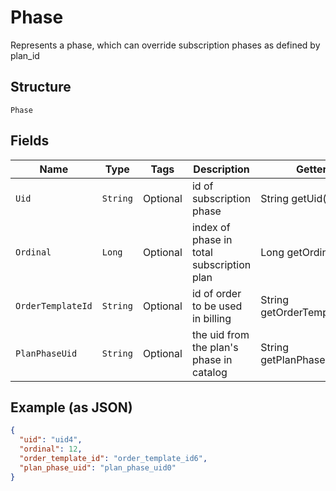 
# Phase

Represents a phase, which can override subscription phases as defined by plan_id

## Structure

`Phase`

## Fields

| Name | Type | Tags | Description | Getter |
|  --- | --- | --- | --- | --- |
| `Uid` | `String` | Optional | id of subscription phase | String getUid() |
| `Ordinal` | `Long` | Optional | index of phase in total subscription plan | Long getOrdinal() |
| `OrderTemplateId` | `String` | Optional | id of order to be used in billing | String getOrderTemplateId() |
| `PlanPhaseUid` | `String` | Optional | the uid from the plan's phase in catalog | String getPlanPhaseUid() |

## Example (as JSON)

```json
{
  "uid": "uid4",
  "ordinal": 12,
  "order_template_id": "order_template_id6",
  "plan_phase_uid": "plan_phase_uid0"
}
```

